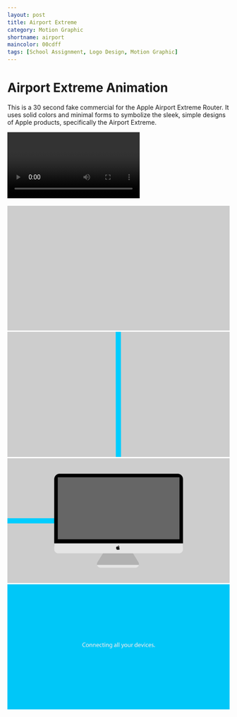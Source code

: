 ```yaml
---
layout: post
title: Airport Extreme
category: Motion Graphic
shortname: airport
maincolor: 00cdff
tags: [School Assignment, Logo Design, Motion Graphic]
---
```


# Airport Extreme Animation

This is a 30 second fake commercial for the Apple Airport Extreme Router. It uses solid colors and minimal forms to symbolize the sleek, simple designs of Apple products, specifically the Airport Extreme.

<video class="project__content--video" controls="" preload="metadata" style="background-color:#2d3747;">
	<source src="/assets/img/portfolio/airport/airport.mp4" type="video/mp4">
	<source src="/assets/img/portfolio/airport/airport.webm" type="video/webm">
	<source src="/assets/img/portfolio/airport/airport.ogv" type="video/ogg">
	<p>Your browser does not support the video tag.</p>
</video>

![Airport Extreme Animation](/assets/img/portfolio/airport/airport_anim_1.gif)
![Airport Extreme Animation](/assets/img/portfolio/airport/airport_anim_2.gif)
![Airport Extreme Animation](/assets/img/portfolio/airport/airport_anim_3.gif)
![Airport Extreme Animation](/assets/img/portfolio/airport/airport_anim_4.gif)